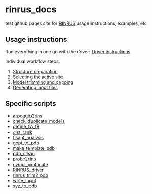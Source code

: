 # rinrus_docs

test github pages site for [RINRUS](https://github.com/natedey/RINRUS) usage instructions, examples, etc

## Usage instructions

Run everything in one go with the driver: [Driver instructions](Driver.md)

Individual workflow steps:
1. [Structure preparation](Struc_prep.md)
2. [Selecting the active site](RIN_selection.md)
3. [Model trimming and capping](Trimming.md)
4. [Generating input files](QM_input.md)


## Specific scripts

* [arpeggio2rins](Scripts/arpeggio2rins.md)
* [check_duplicate_models](Scripts/check_duplicate_models.md)
* [define_fA_fB](Scripts/define_fA_fB.md)
* [dist_rank](Scripts/dist_rank.md)
* [fisapt_analysis](Scripts/fisapt_analysis.md)
* [gopt_to_pdb](Scripts/gopt_to_pdb.md)
* [make_template_pdb](Scripts/make_template_pdb.md)
* [pdb_clean](Scripts/pdb_clean.md)
* [probe2rins](Scripts/probe2rins.md)
* [pymol_protonate](Scripts/pymol_protonate.md)
* [RINRUS_driver](Scripts/RINRUS_driver.md)
* [rinrus_trim2_pdb](Scripts/rinrus_trim2_pdb.md)
* [write_input](Scripts/write_input.md)
* [xyz_to_pdb](Scripts/xyz_to_pdb.md)